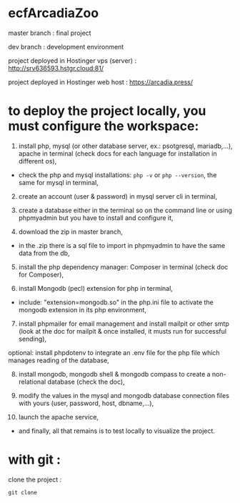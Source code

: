 # ecfArcadiaZoo
master branch : final project

dev branch : development environment

project deployed in Hostinger vps (server) : http://srv636593.hstgr.cloud:81/

project deployed in Hostinger web host : https://arcadia.press/

# to deploy the project locally, you must configure the workspace: 

1. install php, mysql (or other database server, ex.: psotgresql, mariadb,...), apache in terminal (check docs for each language for installation in different os),

- check the php and mysql installations: `php -v` or `php --version`, the same for mysql in terminal,

2. create an account (user & password) in mysql server cli in terminal,

3. create a database either in the terminal so on the command line or using phpmyadmin but you have to install and configure it,

4. download the zip in master branch,
- in the .zip there is a sql file to import in phpmyadmin to have the same data from the db,

5. install the php dependency manager: Composer in terminal (check doc for Composer),

6. install Mongodb (pecl) extension for php in terminal,

- include: "extension=mongodb.so" in the php.ini file to activate the mongodb extension in its php environment,

7. install phpmailer for email management and install mailpit or other smtp (look at the doc for mailpit & once installed, it musts run for successful sending),

optional: install phpdotenv to integrate an .env file for the php file which manages reading of the database,

8. install mongodb, mongodb shell & mongodb compass to create a non-relational database (check the doc),

9. modify the values ​​in the mysql and mongodb database connection files with yours (user, password, host, dbname,...),

10. launch the apache service,

- and finally, all that remains is to test locally to visualize the project.

# with git : 

clone the project :

`git clone`

